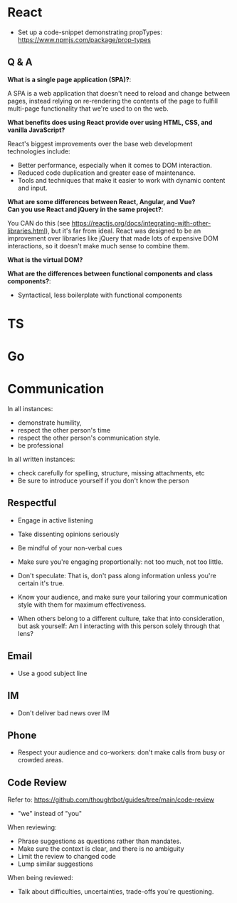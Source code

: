 # React

- Set up a code-snippet demonstrating propTypes: https://www.npmjs.com/package/prop-types

## Q & A	
**What is a single page application (SPA)?**:

A SPA is a web application that doesn't need to reload and change between pages, instead relying on re-rendering the contents of the page to fulfill multi-page functionality that we're used to on the web.

**What benefits does using React provide over using HTML, CSS, and vanilla JavaScript?**

React's biggest improvements over the base web development technologies include:

- Better performance, especially when it comes to DOM interaction.
- Reduced code duplication and greater ease of maintenance.
- Tools and techniques that make it easier to work with dynamic content and input.

**What are some differences between React, Angular, and Vue?**	
**Can you use React and jQuery in the same project?**:

You CAN do this (see https://reactjs.org/docs/integrating-with-other-libraries.html), 
but it's far from ideal. React was designed to be an improvement over libraries like 
jQuery that made lots of expensive DOM interactions, so it doesn't make much sense to combine them.

**What is the virtual DOM?**

**What are the differences between functional components and class components?**:

- Syntactical, less boilerplate with functional components


# TS

# Go



# Communication

In all instances: 

- demonstrate humility, 
- respect the other person's time
- respect the other person's communication style. 
- be professional

In all written instances:

- check carefully for spelling, structure, missing attachments, etc
- Be sure to introduce yourself if you don't know the person

## Respectful 

- Engage in active listening

- Take dissenting opinions seriously

- Be mindful of your non-verbal cues

- Make sure you're engaging proportionally: not too much, not too little.

- Don't speculate: That is, don't pass along information unless you're certain it's true.

- Know your audience, and make sure your tailoring your communication style with them for maximum effectiveness.

- When others belong to a different culture, take that into consideration, but ask yourself: Am I interacting with this person solely through that lens?

## Email

- Use a good subject line

## IM

- Don't deliver bad news over IM

## Phone

- Respect your audience and co-workers: don't make calls from busy or crowded areas.

## Code Review

Refer to: https://github.com/thoughtbot/guides/tree/main/code-review

-  "we" instead of "you"

When reviewing:

- Phrase suggestions as questions rather than mandates.
- Make sure the context is clear, and there is no ambiguity
- Limit the review to changed code
- Lump similar suggestions

When being reviewed:

- Talk about difficulties, uncertainties, trade-offs you're questioning.



